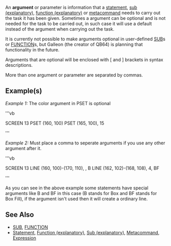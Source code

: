 An **argument** or parameter is information that a [statement](statement), [sub (explanatory)](sub (explanatory)), [function (explanatory)](function (explanatory)) or [metacommand](metacommand) needs to carry out the task it has been given. Sometimes a argument can be optional and is not needed for the task to be carried out, in such case it will use a default instead of the argument when carrying out the task.


It is currently not possible to make arguments optional in user-defined [SUB](SUB)s or [FUNCTION](FUNCTION)s, but Galleon (the creator of QB64) is planning that functionality in the future.


Arguments that are optional will be enclosed with [ and ] brackets in syntax descriptions.


More than one argument or parameter are separated by commas.



## Example(s)

*Example 1:* The color argument in PSET is optional

'''vb

SCREEN 13
PSET (160, 100)
PSET (165, 100), 15

'''


*Example 2:* Must place a comma to seperate arguments if you use any other argument after it.

'''vb

SCREEN 13
LINE (160, 100)-(170, 110), , B
LINE (162, 102)-(168, 108), 4, BF

'''


As you can see in the above example some statements have special arguments like B and BF in this case (B stands for Box and BF stands for Box Fill), if the argument isn't used then it will create a ordinary line.


## See Also

* [SUB](SUB), [FUNCTION](FUNCTION)
* [Statement](Statement), [Function (explanatory)](Function (explanatory)), [Sub (explanatory)](Sub (explanatory)), [Metacommand](Metacommand), [Expression](Expression)





